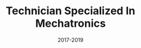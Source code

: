 ---
title: Technician Specialized In Mechatronics
location: Universidad Nacional Autónoma de México
url: https://www.unam.mx/
institute: Universidad Nacional Autónoma de México
date: 2017-2019
tags: ["Systems Automation", "Robotics ", "Objects Oriented Programming", "Home Automation", "Arduino", "Raspberry Pi"]
---